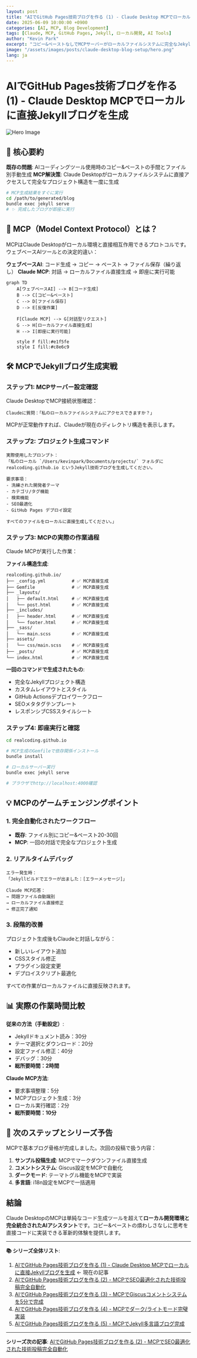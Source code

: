 ```yaml
---
layout: post
title: "AIでGitHub Pages技術ブログを作る (1) - Claude Desktop MCPでローカルに直接Jekyllブログを生成"
date: 2025-06-09 10:00:00 +0900
categories: [AI, MCP, Blog Development]
tags: [Claude, MCP, GitHub Pages, Jekyll, ローカル開発, AI Tools]
author: "Kevin Park"
excerpt: "コピー&ペーストなしでMCPサーバーがローカルファイルシステムに完全なJekyllブログを直接生成する革新的方法"
image: "/assets/images/posts/claude-desktop-blog-setup/hero.png"
lang: ja
---
```


# AIでGitHub Pages技術ブログを作る (1) - Claude Desktop MCPでローカルに直接Jekyllブログを生成

![Hero Image](/assets/images/posts/claude-desktop-blog-setup/hero.png)

## 🎯 核心要約
**既存の問題**: AIコーディングツール使用時のコピー&ペーストの手間とファイル別手動生成
**MCP解決策**: Claude Desktopがローカルファイルシステムに直接アクセスして完全なプロジェクト構造を一度に生成

```bash
# MCP生成結果をすぐに実行
cd /path/to/generated/blog
bundle exec jekyll serve
# ✨ 完成したブログが即座に実行
```

## 🚀 MCP（Model Context Protocol）とは？

MCPはClaude Desktopがローカル環境と直接相互作用できるプロトコルです。ウェブベースAIツールとの決定的違い：

**ウェブベースAI**: コード生成 → コピー → ペースト → ファイル保存（繰り返し）
**Claude MCP**: 対話 → ローカルファイル直接生成 → 即座に実行可能

```mermaid
graph TD
    A[ウェブベースAI] --> B[コード生成]
    B --> C[コピー&ペースト]
    C --> D[ファイル保存]
    D --> E[反復作業]
    
    F[Claude MCP] --> G[対話型リクエスト]
    G --> H[ローカルファイル直接生成]
    H --> I[即座に実行可能]
    
    style F fill:#e1f5fe
    style I fill:#c8e6c9
```

## 🛠️ MCPでJekyllブログ生成実戦

### ステップ1: MCPサーバー設定確認

Claude DesktopでMCP接続状態確認：
```
Claudeに質問：「私のローカルファイルシステムにアクセスできますか？」
```

MCPが正常動作すれば、Claudeが現在のディレクトリ構造を表示します。

### ステップ2: プロジェクト生成コマンド

```
実際使用したプロンプト：
「私のローカル `/Users/kevinpark/Documents/projects/` フォルダに 
realcoding.github.io というJekyll技術ブログを生成してください。

要求事項：
- 洗練された開発者テーマ
- カテゴリ/タグ機能
- 検索機能
- SEO最適化
- GitHub Pages デプロイ設定

すべてのファイルをローカルに直接生成してください。」
```

### ステップ3: MCPの実際の作業過程

Claude MCPが実行した作業：

**ファイル構造生成**:
```
realcoding.github.io/
├── _config.yml          # ✅ MCP直接生成
├── Gemfile              # ✅ MCP直接生成  
├── _layouts/
│   ├── default.html     # ✅ MCP直接生成
│   └── post.html        # ✅ MCP直接生成
├── _includes/
│   ├── header.html      # ✅ MCP直接生成
│   └── footer.html      # ✅ MCP直接生成
├── _sass/
│   └── main.scss        # ✅ MCP直接生成
├── assets/
│   └── css/main.scss    # ✅ MCP直接生成
├── _posts/              # ✅ MCP直接生成
└── index.html           # ✅ MCP直接生成
```

**一回のコマンドで生成されたもの**:
- 完全なJekyllプロジェクト構造
- カスタムレイアウトとスタイル
- GitHub Actionsデプロイワークフロー
- SEOメタタグテンプレート
- レスポンシブCSSスタイルシート

### ステップ4: 即座実行と確認

```bash
cd realcoding.github.io

# MCP生成のGemfileで依存関係インストール
bundle install

# ローカルサーバー実行
bundle exec jekyll serve

# ブラウザでhttp://localhost:4000確認
```

## 💡 MCPのゲームチェンジングポイント

### 1. 完全自動化されたワークフロー
- **既存**: ファイル別にコピー&ペースト20-30回
- **MCP**: 一回の対話で完全なプロジェクト生成

### 2. リアルタイムデバッグ
```
エラー発生時：
「Jekyllビルドでエラーが出ました：[エラーメッセージ]」

Claude MCP応答：
→ 問題ファイル自動識別
→ ローカルファイル直接修正
→ 修正完了通知
```

### 3. 段階的改善
プロジェクト生成後もClaudeと対話しながら：
- 新しいレイアウト追加
- CSSスタイル修正  
- プラグイン設定変更
- デプロイスクリプト最適化

すべての作業がローカルファイルに直接反映されます。

## 📊 実際の作業時間比較

**従来の方法（手動設定）**:
- Jekyllドキュメント読み：30分
- テーマ選択とダウンロード：20分  
- 設定ファイル修正：40分
- デバッグ：30分
- **総所要時間：2時間**

**Claude MCP方法**:
- 要求事項整理：5分
- MCPプロジェクト生成：3分
- ローカル実行確認：2分
- **総所要時間：10分**

## 🎉 次のステップとシリーズ予告

MCPで基本ブログ骨格が完成しました。次回の投稿で扱う内容：

1. **サンプル投稿生成**: MCPでマークダウンファイル直接生成
2. **コメントシステム**: Giscus設定をMCPで自動化
3. **ダークモード**: テーマトグル機能をMCPで実装
4. **多言語**: i18n設定をMCPで一括適用

## 結論

Claude DesktopのMCPは単純なコード生成ツールを超えて**ローカル開発環境と完全統合されたAIアシスタント**です。コピー&ペーストの煩わしさなしに思考を直接コードに実装できる革新的体験を提供します。

---

**📚 シリーズ全体リスト**:
1. [AIでGitHub Pages技術ブログを作る (1) - Claude Desktop MCPでローカルに直接Jekyllブログを生成](/2025/06/09/claude-desktop-mcp-blog-setup-ja/) ← 現在の記事
2. [AIでGitHub Pages技術ブログを作る (2) - MCPでSEO最適化された技術投稿完全自動化](/2025/06/09/mcp-automated-blog-posting-ja/)
3. [AIでGitHub Pages技術ブログを作る (3) - MCPでGiscusコメントシステムを5分で完成](/2025/06/09/mcp-giscus-comments-setup-ja/)
4. [AIでGitHub Pages技術ブログを作る (4) - MCPでダーク/ライトモード完璧実装](/2025/06/09/mcp-dark-light-mode-implementation-ja/)
5. [AIでGitHub Pages技術ブログを作る (5) - MCPでJekyll多言語ブログ完成](/2025/06/09/mcp-jekyll-multilingual-blog-ja/)

---

**シリーズ次の記事**: [AIでGitHub Pages技術ブログを作る (2) - MCPでSEO最適化された技術投稿完全自動化](/2025/06/09/mcp-automated-blog-posting-ja/)
